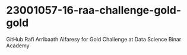 # 23001057-16-raa-challenge-gold-gold
GitHub Rafi Arribaath Alfaresy for Gold Challenge at Data Science Binar Academy

